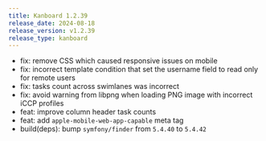 ```yaml
---
title: Kanboard 1.2.39
release_date: 2024-08-18
release_version: v1.2.39
release_type: kanboard
---
```


* fix: remove CSS which caused responsive issues on mobile
* fix: incorrect template condition that set the username field to read only for remote users
* fix: tasks count across swimlanes was incorrect
* fix: avoid warning from libpng when loading PNG image with incorrect iCCP profiles
* feat: improve column header task counts
* feat: add `apple-mobile-web-app-capable` meta tag
* build(deps): bump `symfony/finder` from `5.4.40` to `5.4.42`
